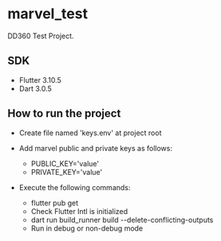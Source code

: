 # marvel_test

DD360 Test Project.

## SDK
- Flutter 3.10.5
- Dart 3.0.5

## How to run the project
- Create file named 'keys.env' at project root
- Add marvel public and private keys as follows:
  - PUBLIC_KEY='value'
  - PRIVATE_KEY='value'

- Execute the following commands:
  - flutter pub get
  - Check Flutter Intl is initialized 
  - dart run build_runner build --delete-conflicting-outputs
  - Run in debug or non-debug mode